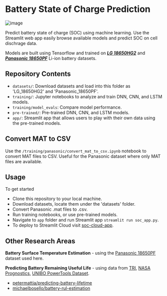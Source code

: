 # Battery State of Charge Prediction

![image](https://github.com/MainakRepositor/EV-Battery-TSA/assets/64016811/2e7333bf-5fe2-4250-adfd-5cdc35f991ea)

Predict battery state of charge (SOC) using machine learning. Use the Streamlit web app easily browse available models and predict SOC on cell dischrage data.

Models are built using Tensorflow and trained on ***[LG 18650HG2](https://data.mendeley.com/datasets/cp3473x7xv/3)*** and ***[Panasonic 18650PF](https://data.mendeley.com/datasets/wykht8y7tg/1)*** Li-ion battery datasets.

## Repository Contents
- `datasets/`: Download datasets and load into this folder as 'LG_18650HG2' and 'Panasonic_18650PF'. 
- `training/`: Jupyter notebooks to analyze and train DNN, CNN, and LSTM models.
- `training/model_evals`: Compare model performance.
- `pre-trained/`: Pre-trained DNN, CNN, and LSTM models.
- `app/`: Streamlit app that allows users to play with their own data using the pre-trained models.

## Convert MAT to CSV
Use the `/training/panasonic/convert_mat_to_csv.ipynb` notebook to convert MAT files to CSV. Useful for the Panasonic dataset where only MAT files are available.

## Usage
To get started
- Clone this repository to your local machine.
- Download datasets, locate them under the 'datasets' folder.
- Convert Panasonic .mat files to .csv.
- Run training notebooks, or use pre-trained models.
- Navigate to `app` folder and run Streamlit app `streamlit run soc_app.py`.
- To deploy to Streamlit Cloud visit [soc-cloud-app](https://github.com/sautee/soc-cloud-app).



## Other Research Areas
**Battery Surface Temperature Estimation** - using the [Panasonic 18650PF](https://data.mendeley.com/datasets/wykht8y7tg/1) dataset used here.

**Predicting Battery Remaining Useful Life** - using data from [TRI](https://data.matr.io/1/projects/5c48dd2bc625d700019f3204), [NASA Prognostics](https://www.nasa.gov/content/prognostics-center-of-excellence-data-set-repository), [UNIBO PowerTools Dataset](https://data.mendeley.com/datasets/n6xg5fzsbv/1).
- [petermattia/predicting-battery-lifetime](https://github.com/petermattia/predicting-battery-lifetime)
- [michaelbosello/battery-rul-estimation](https://github.com/MichaelBosello/battery-rul-estimation)


